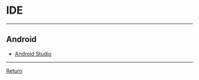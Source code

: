 # IDE

---

## Android

- [Android Studio](https://developer.android.com/get-started)

---

[Return](./../readme.md)
